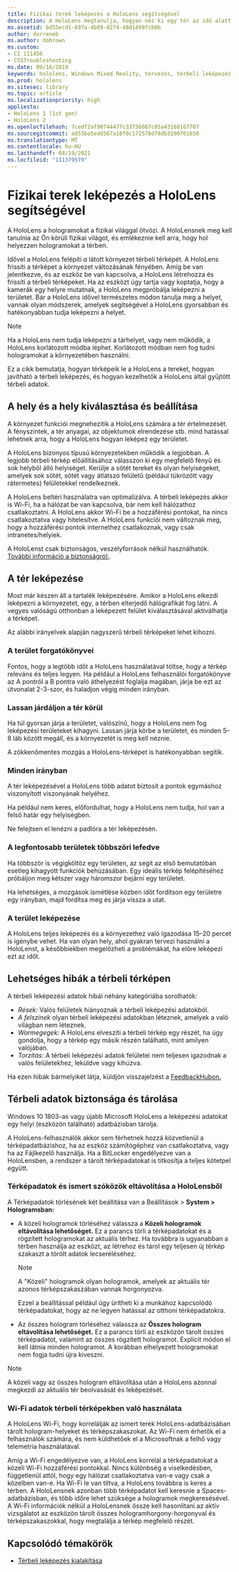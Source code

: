 ```yaml
---
title: Fizikai terek leképezés a HoloLens segítségével
description: A HoloLens megtanulja, hogyan néz ki egy tér az idő alatt. A felhasználók úgy könnyíthetik meg ezt a folyamatot, hogy bizonyos módokon átköltöztik a HoloLenst a téren.
ms.assetid: bd55ecd1-697a-4b09-8274-48d1499fcb0b
author: dorreneb
ms.author: dobrown
ms.custom:
- CI 111456
- CSSTroubleshooting
ms.date: 09/16/2019
keywords: hololens, Windows Mixed Reality, tervezés, térbeli leképezés, HoloLens, felületrekonstrukció, háló, fejkövetés, leképezés
ms.prod: hololens
ms.sitesec: library
ms.topic: article
ms.localizationpriority: high
appliesto:
- HoloLens 1 (1st gen)
- HoloLens 2
ms.openlocfilehash: 7cedf2af90744477c33736087c85a43168167707
ms.sourcegitcommit: ad53ba5edd567a18f0c172578d78db3190701650
ms.translationtype: MT
ms.contentlocale: hu-HU
ms.lasthandoff: 04/19/2021
ms.locfileid: "111379579"
---
```

# <a name="map-physical-spaces-with-hololens"></a>Fizikai terek leképezés a HoloLens segítségével

A HoloLens a hologramokat a fizikai világgal ötvözi. A HoloLensnek meg kell tanulnia az Ön körüli fizikai világot, és emlékeznie kell arra, hogy hol helyezzen hologramokat a térben.

Idővel a HoloLens felépíti *a* látott környezet térbeli térképét.  A HoloLens frissíti a térképet a környezet változásának fényében. Amíg be van jelentkezve, és az eszköz be van kapcsolva, a HoloLens létrehozza és frissíti a térbeli térképeket. Ha az eszközt úgy tartja vagy koptatja, hogy a kamerák egy helyre mutatnak, a HoloLens megpróbálja leképezni a területet. Bár a HoloLens idővel természetes módon tanulja meg a helyet, vannak olyan módszerek, amelyek segítségével a HoloLens gyorsabban és hatékonyabban tudja leképezni a helyet.  

> [!NOTE]
> Ha a HoloLens nem tudja leképezni a tárhelyet, vagy nem működik, a HoloLens korlátozott módba léphet. Korlátozott módban nem fog tudni hologramokat a környezetében használni.

Ez a cikk bemutatja, hogyan térképeik le a HoloLens a tereket, hogyan javítható a térbeli leképezés, és hogyan kezelhetők a HoloLens által gyűjtött térbeli adatok.

## <a name="choosing-and-setting-up-and-your-space"></a>A hely és a hely kiválasztása és beállítása

A környezet funkciói megnehezítik a HoloLens számára a tér értelmezését. A fényszintek, a tér anyagai, az objektumok elrendezése stb. mind hatással lehetnek arra, hogy a HoloLens hogyan leképez egy területet.

A HoloLens bizonyos típusú környezetekben működik a legjobban. A legjobb térbeli térkép előállításához válasszon ki egy megfelelő fényű és sok helyből álló helyiséget. Kerülje a sötét tereket és olyan helyiségeket, amelyek sok sötét, sötét vagy átlátszó felületű (például tükrözött vagy rátermetes) felületekkel rendelkeznek.

A HoloLens beltéri használatra van optimalizálva. A térbeli leképezés akkor is Wi-Fi, ha a hálózat be van kapcsolva, bár nem kell hálózathoz csatlakoztatni. A HoloLens akkor Wi-Fi be a hozzáférési pontokat, ha nincs csatlakoztatva vagy hitelesítve. A HoloLens funkciói nem változnak meg, hogy a hozzáférési pontok internethez csatlakoznak, vagy csak intranetes/helyiek.

A HoloLenst csak biztonságos, veszélyforrások nélkül használhatók. [További információ a biztonságról:](https://support.microsoft.com/help/4023454/safety-information).

## <a name="mapping-your-space"></a>A tér leképezése

Most már készen áll a tartalék leképezésére.  Amikor a HoloLens elkezdi leképezni a környezetet, egy, a térben elterjedő hálógrafikát fog látni.  A vegyes valóságú otthonban a leképezett felület kiválasztásával aktiválhatja a térképet.

Az alábbi irányelvek alapján nagyszerű térbeli térképeket lehet kihozni.

### <a name="understand-the-scenarios-for-the-area"></a>A terület forgatókönyvei

Fontos, hogy a legtöbb időt a HoloLens használatával töltse, hogy a térkép releváns és teljes legyen. Ha például a HoloLens felhasználói forgatókönyve az A pontról a B pontra való áthelyezést foglalja magában, járja be ezt az útvonalat 2-3-szor, és haladjon végig minden irányban.  

### <a name="walk-slowly-around-the-space"></a>Lassan járdáljon a tér körül

Ha túl gyorsan járja a területet, valószínű, hogy a HoloLens nem fog leképezési területeket kihagyni. Lassan járja körbe a területet, és minden 5–8 láb között megáll, és a környezetét is meg kell néznie.  

A zökkenőmentes mozgás a HoloLens-térképet is hatékonyabban segítik.

### <a name="look-in-all-directions"></a>Minden irányban

A tér leképezésével a HoloLens több adatot biztosít a pontok egymáshoz viszonyított viszonyának helyéhez.  

Ha például nem keres, előfordulhat, hogy a HoloLens nem tudja, hol van a felső határ egy helyiségben.  

Ne felejtsen el lenézni a padlóra a tér leképezésén.

### <a name="cover-key-areas-multiple-times"></a>A legfontosabb területek többszöri lefedve

Ha többször is végigköltöz egy területen, az segít az első bemutatóban esetleg kihagyott funkciók behúzásában. Egy ideális térkép felépítéséhez próbáljon meg kétszer vagy háromszor bejárni egy területet.

Ha lehetséges, a mozgások ismétlése közben időt fordítson egy területre egy irányban, majd fordítsa meg és járja vissza a utat.

### <a name="take-your-time-mapping-the-area"></a>A terület leképezése

A HoloLens teljes leképezés és a környezethez való igazodása 15–20 percet is igénybe vehet. Ha van olyan hely, ahol gyakran tervezi használni a HoloLenst, a későbbiekben megelőzheti a problémákat, ha előre leképezi ezt az időt.  

## <a name="possible-errors-in-the-spatial-map"></a>Lehetséges hibák a térbeli térképen

A térbeli leképezési adatok hibái néhány kategóriába sorolhatók:

- *Rések:* Valós felületek hiányoznak a térbeli leképezési adatokból.
- *A felszínek* olyan térbeli leképezési adatokban léteznek, amelyek a való világban nem léteznek.
- *Wormegegek:* A HoloLens elveszíti a térbeli térkép egy részét, ha úgy gondolja, hogy a térkép egy másik részén található, mint amilyen valójában.
- *Torzítás:* A térbeli leképezési adatok felületei nem teljesen igazodnak a valós felületekhez, leküldve vagy kihúzva.

Ha ezen hibák bármelyikét látja, küldjön visszajelzést a [FeedbackHubon.](hololens-feedback.md)

## <a name="security-and-storage-for-spatial-data"></a>Térbeli adatok biztonsága és tárolása

Windows 10 1803-as vagy újabb Microsoft HoloLens a leképezési adatokat egy helyi (eszközön található) adatbázisban tárolja.

A HoloLens-felhasználók akkor sem férhetnek hozzá közvetlenül a térképadatbázishoz, ha az eszköz számítógéphez van csatlakoztatva, vagy ha az Fájlkezelő használja. Ha a BitLocker engedélyezve van a HoloLensben, a rendszer a tárolt térképadatokat is titkosítja a teljes kötetpel együtt.

### <a name="remove-map-data-and-known-spaces-from-hololens"></a>Térképadatok és ismert szóközök eltávolítása a HoloLensből

A Térképadatok törlésének két beállítása van a Beállítások > **System > Hologramsban:**

- A közeli hologramok törléséhez válassza a **Közeli hologramok eltávolítása lehetőséget.** Ez a parancs törli a térképadatokat és a rögzített hologramokat az aktuális térhez. Ha továbbra is ugyanabban a térben használja az eszközt, az létrehoz és tárol egy teljesen új térkép szakaszt a törölt adatok lecseréléséhez.

   > [!NOTE]
   > A "Közeli" hologramok olyan hologramok, amelyek az aktuális tér azonos térképszakaszában vannak horgonyozva.

   Ezzel a beállítással például úgy ürítheti ki a munkához kapcsolódó térképadatokat, hogy az ne legyen hatással az otthoni térképadatokra.

- Az összes hologram törléséhez válassza az **Összes hologram eltávolítása lehetőséget.** Ez a parancs törli az eszközön tárolt összes térképadatot, valamint az összes rögzített hologramot. Explicit módon el kell látnia minden hologramot. A korábban elhelyezett hologramokat nem fogja tudni újra kiveszni.

> [!NOTE]
> A közeli vagy az összes hologram eltávolítása után a HoloLens azonnal megkezdi az aktuális tér beolvasását és leképezését.

### <a name="wi-fi-data-in-spatial-maps"></a>Wi-Fi adatok térbeli térképekben való használata

A HoloLens Wi-Fi, hogy korrelálják az ismert terek HoloLens-adatbázisában tárolt hologram-helyeket és térképszakaszokat. Az Wi-Fi nem érhetők el a felhasználók számára, és nem küldhetőek el a Microsoftnak a felhő vagy telemetria használatával.

Amíg a Wi-Fi engedélyezve van, a HoloLens korrelál a térképadatokat a közeli Wi-Fi hozzáférési pontokkal. Nincs különbség a viselkedésben, függetlenül attól, hogy egy hálózat csatlakoztatva van-e vagy csak a közelben van-e. Ha Wi-Fi le van tiltva, a HoloLens továbbra is keres a térben. A HoloLensnek azonban több térképadatot kell keresnie a Spaces-adatbázisban, és több időre lehet szüksége a hologramok megkeresésével. A Wi-Fi információk nélkül a HoloLensnek össze kell hasonlítani az aktív vizsgálatot az eszközön tárolt összes hologramhorgony-horgonyval és térképszakaszokkal, hogy megtalálja a térkép megfelelő részét.

## <a name="related-topics"></a>Kapcsolódó témakörök

- [Térbeli leképezés kialakítása](https://docs.microsoft.com/windows/mixed-reality/spatial-mapping)

